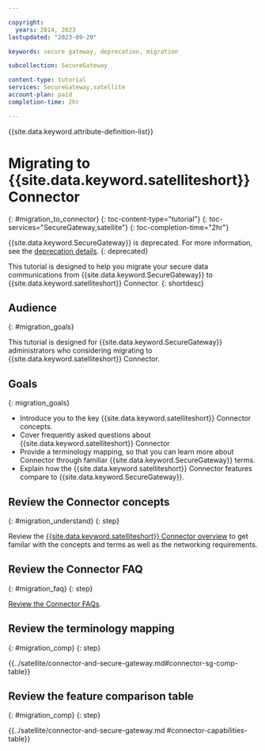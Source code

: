 ```yaml
---

copyright:
  years: 2014, 2023
lastupdated: "2023-09-20"

keywords: secure gateway, deprecation, migration

subcollection: SecureGateway

content-type: tutorial
services: SecureGateway,satellite
account-plan: paid
completion-time: 2hr

---
```


{{site.data.keyword.attribute-definition-list}}


# Migrating to {{site.data.keyword.satelliteshort}} Connector
{: #migration_to_connector}
{: toc-content-type="tutorial"}
{: toc-services="SecureGateway,satellite"}
{: toc-completion-time="2hr"}

{{site.data.keyword.SecureGateway}} is deprecated. For more information, see the [deprecation details](/docs/SecureGateway?topic=SecureGateway-deprecation).
{: deprecated}

This tutorial is designed to help you migrate your secure data communications from {{site.data.keyword.SecureGateway}} to {{site.data.keyword.satelliteshort}} Connector.
{: shortdesc}


## Audience
{: #migration_goals}

This tutorial is designed for {{site.data.keyword.SecureGateway}} administrators who considering migrating to {{site.data.keyword.satelliteshort}} Connector.

## Goals
{: migration_goals}

- Introduce you to the key {{site.data.keyword.satelliteshort}} Connector concepts.
- Cover frequently asked questions about {{site.data.keyword.satelliteshort}} Connector
- Provide a terminology mapping, so that you can learn more about Connector through familiar {{site.data.keyword.SecureGateway}} terms.
- Explain how the {{site.data.keyword.satelliteshort}} Connector features compare to {{site.data.keyword.SecureGateway}}.

## Review the Connector concepts
{: #migration_understand}
{: step}

Review the [{{site.data.keyword.satelliteshort}} Connector overview](/docs/satellite?topic=satellite-understand-connectors) to get familar with the concepts and terms as well as the networking requirements.

## Review the Connector FAQ
{: #migration_faq}
{: step}

[Review the Connector FAQs](/docs/satellite?topic=satellite-connector-faq).

## Review the terminology mapping
{: #migration_comp}
{: step}

{{../satellite/connector-and-secure-gateway.md#connector-sg-comp-table}}

## Review the feature comparison table
{: #migration_comp}
{: step}

{{../satellite/connector-and-secure-gateway.md #connector-capabilities-table}}
